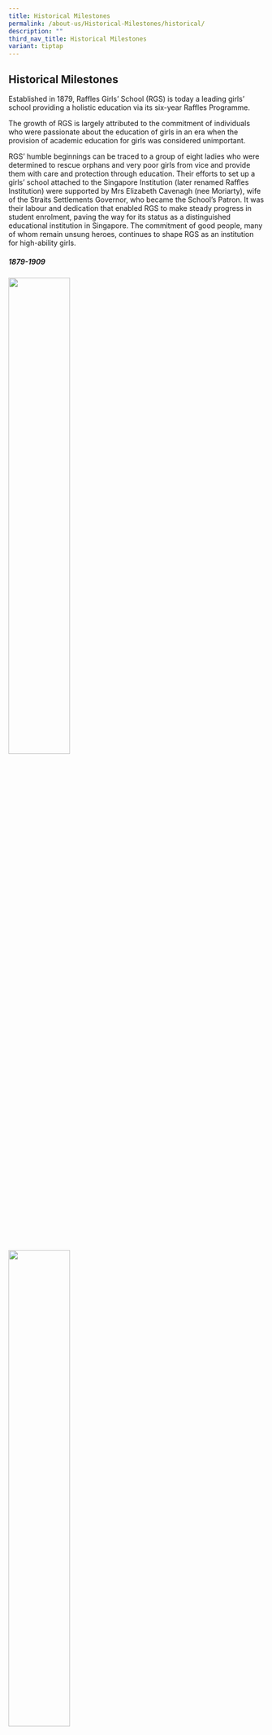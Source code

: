 ```yaml
---
title: Historical Milestones
permalink: /about-us/Historical-Milestones/historical/
description: ""
third_nav_title: Historical Milestones
variant: tiptap
---
```

<h2>Historical Milestones</h2>
<p>Established in 1879, Raffles Girls’ School (RGS) is today a leading girls’
school providing a holistic education via its six-year Raffles Programme.</p>
<p>The growth of RGS is largely attributed to the commitment of individuals
who were passionate about the education of girls in an era when the provision
of academic education for girls was considered unimportant.</p>
<p>RGS’ humble beginnings can be traced to a group of eight ladies who were
determined to rescue orphans and very poor girls from vice and provide
them with care and protection through education. Their efforts to set up
a girls’ school attached to the Singapore Institution (later renamed Raffles
Institution) were supported by Mrs Elizabeth Cavenagh (nee Moriarty), wife
of the Straits Settlements Governor, who became the School’s Patron. It
was their labour and dedication that enabled RGS to make steady progress
in student enrolment, paving the way for its status as a distinguished
educational institution in Singapore. The commitment of good people, many
of whom remain unsung heroes, continues to shape RGS as an institution
for high-ability girls.</p>
<h5>1879-1909</h5>
<div class="isomer-image-wrapper">
<img style="width:49%" height="auto" width="100%" src="/images/hist1.jpg">
</div>
<div class="isomer-image-wrapper">
<img style="width:49%" height="auto" width="100%" src="/images/hist2.jpg">
</div>
<p>
<br>
<br>
</p>
<div class="isomer-image-wrapper">
<img style="width:49%" height="auto" width="100%" src="/images/hist3.jpg">
</div>
<div class="isomer-image-wrapper">
<img style="width:49%" height="auto" width="100%" src="/images/hist4.jpg">
</div>
<p>
<br>
<br>
</p>
<div class="isomer-image-wrapper">
<img style="width:49%" height="auto" width="100%" src="/images/hist5.jpg">
</div>
<div class="isomer-image-wrapper">
<img style="width:49%" height="auto" width="100%" src="/images/hist6.jpg">
</div>
<p>
<br>
<br>
</p>
<div class="isomer-image-wrapper">
<img style="width:49%" height="auto" width="100%" src="/images/hist7.jpg">
</div>
<p>
<br>
<br>
</p>
<h5>1910-1949</h5>
<div class="isomer-image-wrapper">
<img style="width:49%" height="auto" width="100%" src="/images/hist8.jpg">
</div>
<div class="isomer-image-wrapper">
<img style="width:49%" height="auto" width="100%" src="/images/hist9.jpg">
</div>
<p>
<br>
<br>
</p>
<div class="isomer-image-wrapper">
<img style="width:49%" height="auto" width="100%" src="/images/hist10.jpg">
</div>
<div class="isomer-image-wrapper">
<img style="width:49%" height="auto" width="100%" src="/images/hist11.jpg">
</div>
<p>
<br>
<br>
</p>
<div class="isomer-image-wrapper">
<img style="width:49%" height="auto" width="100%" src="/images/hist12.jpg">
</div>
<div class="isomer-image-wrapper">
<img style="width:49%" height="auto" width="100%" src="/images/hist13.jpg">
</div>
<p>
<br>
<br>
</p>
<h5>1950-1969</h5>
<div class="isomer-image-wrapper">
<img style="width:49%" height="auto" width="100%" src="/images/hist14.jpg">
</div>
<div class="isomer-image-wrapper">
<img style="width:49%" height="auto" width="100%" src="/images/hist15.jpg">
</div>
<p>
<br>
<br>
</p>
<div class="isomer-image-wrapper">
<img style="width:49%" height="auto" width="100%" src="/images/hist16.jpg">
</div>
<div class="isomer-image-wrapper">
<img style="width:49%" height="auto" width="100%" src="/images/hist17.jpg">
</div>
<p>
<br>
<br>
</p>
<div class="isomer-image-wrapper">
<img style="width:49%" height="auto" width="100%" src="/images/hist18.jpg">
</div>
<div class="isomer-image-wrapper">
<img style="width:49%" height="auto" width="100%" src="/images/hist19.jpg">
</div>
<p>
<br>
<br>
</p>
<h5>1970-1989</h5>
<div class="isomer-image-wrapper">
<img style="width:49%" height="auto" width="100%" src="/images/hist20.jpg">
</div>
<div class="isomer-image-wrapper">
<img style="width:49%" height="auto" width="100%" src="/images/hist21.jpg">
</div>
<p>
<br>
<br>
</p>
<div class="isomer-image-wrapper">
<img style="width:49%" height="auto" width="100%" src="/images/hist22.jpg">
</div>
<div class="isomer-image-wrapper">
<img style="width:49%" height="auto" width="100%" src="/images/hist23.jpg">
</div>
<p>
<br>
<br>
</p>
<div class="isomer-image-wrapper">
<img style="width:49%" height="auto" width="100%" src="/images/hist24.jpg">
</div>
<div class="isomer-image-wrapper">
<img style="width:49%" height="auto" width="100%" src="/images/hist25.jpg">
</div>
<p>
<br>
<br>
</p>
<div class="isomer-image-wrapper">
<img style="width:49%" height="auto" width="100%" src="/images/hist26.jpg">
</div>
<p>
<br>
<br>
</p>
<h5>1990-2009</h5>
<div class="isomer-image-wrapper">
<img style="width:49%" height="auto" width="100%" src="/images/hist27.jpg">
</div>
<div class="isomer-image-wrapper">
<img style="width:49%" height="auto" width="100%" src="/images/hist28.jpg">
</div>
<p>
<br>
<br>
</p>
<div class="isomer-image-wrapper">
<img style="width:49%" height="auto" width="100%" src="/images/hist29.jpg">
</div>
<div class="isomer-image-wrapper">
<img style="width:49%" height="auto" width="100%" src="/images/hist30.jpg">
</div>
<p>
<br>
<br>
</p>
<div class="isomer-image-wrapper">
<img style="width:49%" height="auto" width="100%" src="/images/hist31.jpg">
</div>
<div class="isomer-image-wrapper">
<img style="width:49%" height="auto" width="100%" src="/images/hist32.jpg">
</div>
<p>
<br>
<br>
</p>
<div class="isomer-image-wrapper">
<img style="width:49%" height="auto" width="100%" src="/images/hist33.jpg">
</div>
<div class="isomer-image-wrapper">
<img style="width:49%" height="auto" width="100%" src="/images/hist34.jpg">
</div>
<p>
<br>
<br>
</p>
<div class="isomer-image-wrapper">
<img style="width:49%" height="auto" width="100%" src="/images/hist35.jpg">
</div>
<p>
<br>
<br>
</p>
<h5>2010-Current</h5>
<div class="isomer-image-wrapper">
<img style="width:49%" height="auto" width="100%" src="/images/cu1.jpg">
</div>
<div class="isomer-image-wrapper">
<img style="width:49%" height="auto" width="100%" src="/images/cu2.jpg">
</div>
<p>
<br>
<br>
</p>
<div class="isomer-image-wrapper">
<img style="width:49%" height="auto" width="100%" src="/images/cu3.jpg">
</div>
<div class="isomer-image-wrapper">
<img style="width:49%" height="auto" width="100%" src="/images/cu4.jpg">
</div>
<p>
<br>
<br>
</p>
<div class="isomer-image-wrapper">
<img style="width:49%" height="auto" width="100%" src="/images/cu5.jpg">
</div>
<div class="isomer-image-wrapper">
<img style="width:49%" height="auto" width="100%" src="/images/cu6.jpg">
</div>
<p>
<br>
<br>
</p>
<div class="isomer-image-wrapper">
<img style="width:49%" height="auto" width="100%" src="/images/cu7.jpg">
</div>
<div class="isomer-image-wrapper">
<img style="width:49%" height="auto" width="100%" src="/images/cu8.jpg">
</div>
<p>
<br>
<br>
</p>
<div class="isomer-image-wrapper">
<img style="width:49%" height="auto" width="100%" src="/images/cu9.jpg">
</div>
<div class="isomer-image-wrapper">
<img style="width:49%" height="auto" width="100%" src="/images/cu10.jpg">
</div>
<p>
<br>
<br>
</p>
<div class="isomer-image-wrapper">
<img style="width:49%" height="auto" width="100%" src="/images/cu11.jpg">
</div>
<div class="isomer-image-wrapper">
<img style="width:49%" height="auto" width="100%" src="/images/cu12.jpg">
</div>
<p>
<br>
<br>
</p>
<div class="isomer-image-wrapper">
<img style="width:49%" height="auto" width="100%" src="/images/cu13.jpg">
</div>
<div class="isomer-image-wrapper">
<img style="width:49%" height="auto" width="100%" src="/images/cu14.jpg">
</div>
<p>
<br>
<br>
</p>
<div class="isomer-image-wrapper">
<img style="width:49%" height="auto" width="100%" src="/images/cu15.jpg">
</div>
<div class="isomer-image-wrapper">
<img style="width:49%" height="auto" width="100%" src="/images/cu16.jpg">
</div>
<p>
<br>
<br>
</p>
<div class="isomer-image-wrapper">
<img style="width:49%" height="auto" width="100%" src="/images/cu17.jpg">
</div>
<div class="isomer-image-wrapper">
<img style="width:49%" height="auto" width="100%" src="/images/cu18.jpg">
</div>
<p>
<br>
<br>
</p>
<div class="isomer-image-wrapper">
<img style="width:49%" height="auto" width="100%" src="/images/cu19.jpg">
</div>
<div class="isomer-image-wrapper">
<img style="width:49%" height="auto" width="100%" src="/images/cu20.jpg">
</div>
<p>
<br>
<br>
</p>
<div class="isomer-image-wrapper">
<img style="width:49%" height="auto" width="100%" src="/images/cu21.jpg">
</div>
<h3><br><strong>2021</strong></h3>
<p>RGS implemented its new five-year Strategy Map with initiatives that support
the school’s vision of future learning at RGS.</p>
<p>In February, RGS became the first school in Singapore to roll out the
use of iPads for Year One students as part of the National Digital Literacy
Programme. At the start of Term 2, the school embarked on regular fortnightly
Home Based Learning for all levels. A research study headed the RGS PeRL
team was launched to help the school better understand how teachers use
blended learning to enhance learning opportunities. In support of RGS’s
Digital Curriculum, the Keppel Sandbox was launched at RGS. The Sandbox
is a digital makerspace for RGS students to ideate, incubate their ideas,
create prototypes and gather feedback as they work on their technological
solutions, so that eventually our girls will be able to contribute to and
lead in the digital work as confident and empowered young women. RGS welcomed
Justice Mavis Chionh as Chairperson of the School’s Board of Governors,
succeeding Justice Judith Prakash who had served for 25 years with dedication
and tenacity, leading the school through many milestones.</p>
<h3><strong>2022</strong></h3>
<p>To promote the capacity for life-long and self-directed learning, which
is a central objective of the Personalised Digital Learning Programme,
RGS adopted a framework aligning Executive Functioning Skills (EFS) to
each phase of Self-Regulated Learning (SRL). Fourteen Executive Functioning
Skills were identified and each was categorised in terms of a phase in
SRL - Planning, Performance and Self-Reflection. The school and RI conducted
a Raffles Programme Curriculum Review to enhance alignment and continuity
of outcomes and standards for Years 1 to 6 in both schools. RGS continues
to give back to the community for eg by participating in the MOE-NLB KidsREAD
programme, where upper secondary students read to, and facilitate activities
to First Toa Payoh Primary School and New Town Primary School students,
so that they can develop an interest in reading. The school also deepened
its service to Greenwood Primary school, as two student-teams continued
e-reading and math tutoring programmes started in 2020 and 2021, with a
third team starting a science tutoring programme this year. Two other teams
also deepened their service with Admiralty Primary School and Canberra
Primary School, tutoring the students in Math.</p>
<h3><strong>2023</strong></h3>
<p>RGS bid farewell to Principal Haslinda Zamani (Dec 2019 to Dec 2023).
Under her watch, students were empowered to promote green efforts and co-create
the lived physical environment as they make RGS home e.g. Cogitare set
up a butterfly garden, and a rooftop Edible Garden sponsored by the Tanoto
Foundation was created as an educational hub for sustainable planting and
growth, aiming to nurture 'citizen farmers' among RGS staff and students.</p>
<p>Regular reviews were also conducted to ensure timely updates to school
rules to enhance student agency, safety and well-being.</p>
<p>Social mixing opportunities and working with community organisations were
provided to enable RGS students to engage with their peers and others from
diverse background. Over 65 per cent of RGS students have initiated community
projects, highlighting their dedication to service.</p>
<p></p>